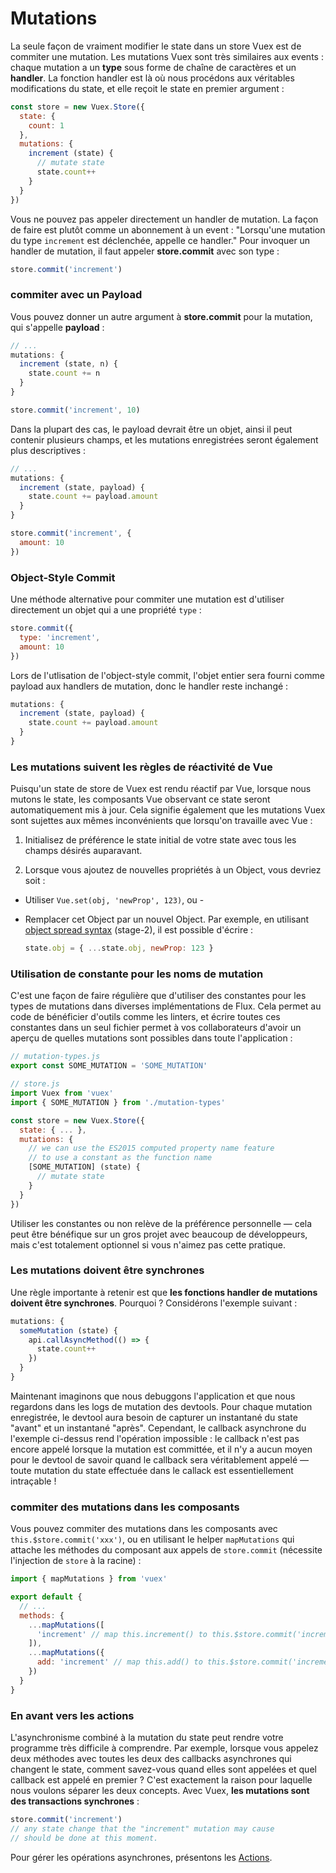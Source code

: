# Mutations

La seule façon de vraiment modifier le state dans un store Vuex est de commiter une mutation. Les mutations Vuex sont très similaires aux events : chaque mutation a un **type** sous forme de chaîne de caractères et un **handler**. La fonction handler est là où nous procédons aux véritables modifications du state, et elle reçoit le state en premier argument :

``` js
const store = new Vuex.Store({
  state: {
    count: 1
  },
  mutations: {
    increment (state) {
      // mutate state
      state.count++
    }
  }
})
```

Vous ne pouvez pas appeler directement un handler de mutation. La façon de faire est plutôt comme un abonnement à un event : "Lorsqu'une mutation du type `increment` est déclenchée, appelle ce handler." Pour invoquer un handler de mutation, il faut appeler **store.commit** avec son type :

``` js
store.commit('increment')
```

### commiter avec un Payload

Vous pouvez donner un autre argument à **store.commit** pour la mutation, qui s'appelle **payload** :

``` js
// ...
mutations: {
  increment (state, n) {
    state.count += n
  }
}
```
``` js
store.commit('increment', 10)
```

Dans la plupart des cas, le payload devrait être un objet, ainsi il peut contenir plusieurs champs, et les mutations enregistrées seront également plus descriptives :

``` js
// ...
mutations: {
  increment (state, payload) {
    state.count += payload.amount
  }
}
```
``` js
store.commit('increment', {
  amount: 10
})
```

### Object-Style Commit

Une méthode alternative pour commiter une mutation est d'utiliser directement un objet qui a une propriété `type` :

``` js
store.commit({
  type: 'increment',
  amount: 10
})
```

Lors de l'utlisation de l'object-style commit, l'objet entier sera fourni comme payload aux handlers de mutation, donc le handler reste inchangé :

``` js
mutations: {
  increment (state, payload) {
    state.count += payload.amount
  }
}
```

### Les mutations suivent les règles de réactivité de Vue

Puisqu'un state de store de Vuex est rendu réactif par Vue, lorsque nous mutons le state, les composants Vue observant ce state seront automatiquement mis à jour. Cela signifie également que les mutations Vuex sont sujettes aux mêmes inconvénients que lorsqu'on travaille avec Vue :

1. Initialisez de préférence le state initial de votre state avec tous les champs désirés auparavant.

2. Lorsque vous ajoutez de nouvelles propriétés à un Object, vous devriez soit :

  - Utiliser `Vue.set(obj, 'newProp', 123)`, ou -

  - Remplacer cet Object par un nouvel Object. Par exemple, en utilisant [object spread syntax](https://github.com/sebmarkbage/ecmascript-rest-spread) (stage-2), il est possible d'écrire :

    ``` js
    state.obj = { ...state.obj, newProp: 123 }
    ```

### Utilisation de constante pour les noms de mutation

C'est une façon de faire régulière que d'utiliser des constantes pour les types de mutations dans diverses implémentations de Flux. Cela permet au code de bénéficier d'outils comme les linters, et écrire toutes ces constantes dans un seul fichier permet à vos collaborateurs d'avoir un aperçu de quelles mutations sont possibles dans toute l'application :

``` js
// mutation-types.js
export const SOME_MUTATION = 'SOME_MUTATION'
```

``` js
// store.js
import Vuex from 'vuex'
import { SOME_MUTATION } from './mutation-types'

const store = new Vuex.Store({
  state: { ... },
  mutations: {
    // we can use the ES2015 computed property name feature
    // to use a constant as the function name
    [SOME_MUTATION] (state) {
      // mutate state
    }
  }
})
```

Utiliser les constantes ou non relève de la préférence personnelle &mdash; cela peut être bénéfique sur un gros projet avec beaucoup de développeurs, mais c'est totalement optionnel si vous n'aimez pas cette pratique.

### Les mutations doivent être synchrones

Une règle importante à retenir est que **les fonctions handler de mutations doivent être synchrones**. Pourquoi ? Considérons l'exemple suivant :

``` js
mutations: {
  someMutation (state) {
    api.callAsyncMethod(() => {
      state.count++
    })
  }
}
```

Maintenant imaginons que nous debuggons l'application et que nous regardons dans les logs de mutation des devtools. Pour chaque mutation enregistrée, le devtool aura besoin de capturer un instantané du state "avant" et un instantané "après". Cependant, le callback asynchrone du l'exemple ci-dessus rend l'opération impossible : le callback n'est pas encore appelé lorsque la mutation est committée, et il n'y a aucun moyen pour le devtool de savoir quand le callback sera véritablement appelé &mdash; toute mutation du state effectuée dans le callack est essentiellement intraçable !

### commiter des mutations dans les composants

Vous pouvez commiter des mutations dans les composants avec `this.$store.commit('xxx')`, ou en utilisant le helper `mapMutations` qui attache les méthodes du composant aux appels de `store.commit` (nécessite l'injection de `store` à la racine) :

``` js
import { mapMutations } from 'vuex'

export default {
  // ...
  methods: {
    ...mapMutations([
      'increment' // map this.increment() to this.$store.commit('increment')
    ]),
    ...mapMutations({
      add: 'increment' // map this.add() to this.$store.commit('increment')
    })
  }
}
```

### En avant vers les actions

L'asynchronisme combiné à la mutation du state peut rendre votre programme très difficile à comprendre. Par exemple, lorsque vous appelez deux méthodes avec toutes les deux des callbacks asynchrones qui changent le state, comment savez-vous quand elles sont appelées et quel callback est appelé en premier ? C'est exactement la raison pour laquelle nous voulons séparer les deux concepts. Avec Vuex, **les mutations sont des transactions synchrones** :

``` js
store.commit('increment')
// any state change that the "increment" mutation may cause
// should be done at this moment.
```

Pour gérer les opérations asynchrones, présentons les [Actions](actions.md).
